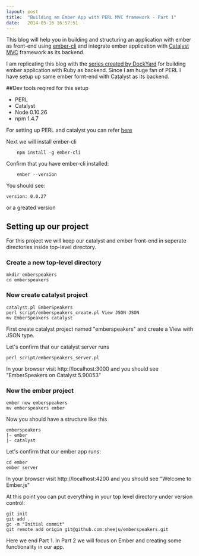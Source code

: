 ```yaml
---
layout: post
title:  "Building am Ember App with PERL MVC framework - Part 1"
date:   2014-05-16 16:57:51
---
```


This blog will help you in building and structuring an application with ember as front-end using <a href="https://github.com/stefanpenner/ember-cli">ember-cli</a> and integrate ember application with <a href="http://catalystframework.org/">Catalyst MVC</a> framework as its backend.

I am replicating this blog with the <a href="">series created by DockYard</a> for building ember application with Ruby as backend. Since I am huge fan of PERL I have setup up same ember fornt-end with Catalyst as its backend.

##Dev tools reqired for this setup

* PERL
* Catalyst
* Node 0.10.26
* npm 1.4.7

For setting up PERL and catalyst you can refer <a href="http://catalystframework.org/">here</a>

Next we will install ember-cli

```language-markup
  	npm install -g ember-cli
```

Confirm that you have ember-cli installed:

```language-markup
	ember --version
```

You should see:

```language-markup
version: 0.0.27
```

or a greated version

## Setting up our project

For this project we will keep our catalyst and ember front-end in seperate directories inside top-level directory.

### Create a new top-level directory

```language-markup
mkdir emberspeakers
cd emberspeakers
```

### Now create catalyst project

```language-markup
catalyst.pl EmberSpeakers
perl script/emberspeakers_create.pl View JSON JSON
mv EmberSpeakers catalyst
```

First create catalyst project named "emberspeakers" and create a View with JSON type.

Let's confirm that our catalyst server runs

```language-markup
perl script/emberspeakers_server.pl
```

In your browser visit http://localhost:3000 and you should see 
"EmberSpeakers on Catalyst 5.90053"

### Now the ember project

```language-markup
ember new emberspeakers
mv emberspeakers ember
```

Now you should have a structure like this

```language-markup
emberspeakers
|- ember
|- catalyst
```

Let's confirm that our ember app runs:

```language-markup
cd ember
ember server
```

In your browser visit http://localhost:4200 and you should see "Welcome to Ember.js"

At this point you can put everything in your top level directory under version control:
	
```language-markup
git init
git add .
gc -m "Initial commit"
git remote add origin git@github.com:sheeju/emberspeakers.git
```

Here we end Part 1. In Part 2 we will focus on Ember and creating some functionality in our app.